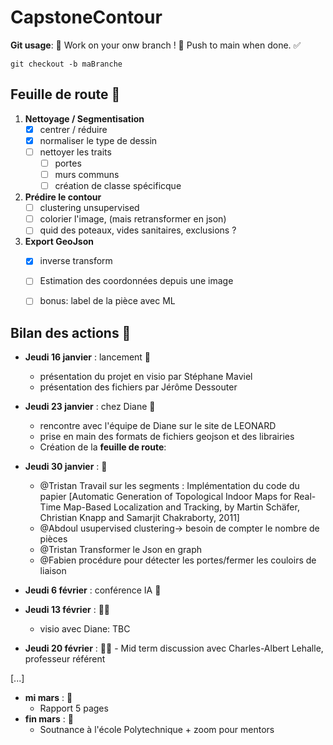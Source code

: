 # CapstoneContour

**Git usage**: 🚧 Work on your onw branch ! 🚧 Push to main when done. ✅
```shell
git checkout -b maBranche
```
</div>


## Feuille de route 📝
1. **Nettoyage / Segmentisation**
    - [X] centrer / réduire
    - [X] normaliser le type de dessin
    - [ ] nettoyer les traits
        - [ ] portes
        - [ ] murs communs
        - [ ] création de classe spécificque
2. **Prédire le contour**
    - [ ] clustering unsupervised
    - [ ] colorier l'image, (mais retransformer en json)
    - [ ] quid des poteaux, vides sanitaires, exclusions ?
3. **Export GeoJson**
    - [X] inverse transform
    - [ ] Estimation des coordonnées depuis une image
    - [ ] bonus: label de la pièce avec ML


## Bilan des actions 📆
- **Jeudi 16 janvier** : lancement 🚀
  - présentation du projet en visio par Stéphane Maviel
  - présentation des fichiers par Jérôme Dessouter

- **Jeudi 23 janvier** : chez Diane 🏬
  - rencontre avec l'équipe de Diane sur le site de LEONARD
  - prise en main des formats de fichiers geojson et des librairies
  - Création de la **feuille de route**:

- **Jeudi 30 janvier** : 🦺
  - @Tristan Travail sur les segments : Implémentation du code du papier [Automatic Generation of Topological Indoor Maps for Real-Time Map-Based Localization and Tracking, by Martin Schäfer, Christian Knapp and Samarjit Chakraborty, 2011]
  - @Abdoul usupervised clustering-> besoin de compter le nombre de pièces
  - @Tristan Transformer le Json en graph
  - @Fabien procédure pour détecter les portes/fermer les couloirs de liaison

- **Jeudi 6 février** : conférence IA 🤖

- **Jeudi 13 février** : 👨‍💻
    - visio avec Diane: TBC
 
- **Jeudi 20 février** : 👨‍💻
      - Mid term discussion avec Charles-Albert Lehalle, professeur référent

[...]
- **mi mars** : 📑
   -  Rapport 5 pages
-  **fin mars** : 🎤
    - Soutnance à l'école Polytechnique + zoom pour mentors
